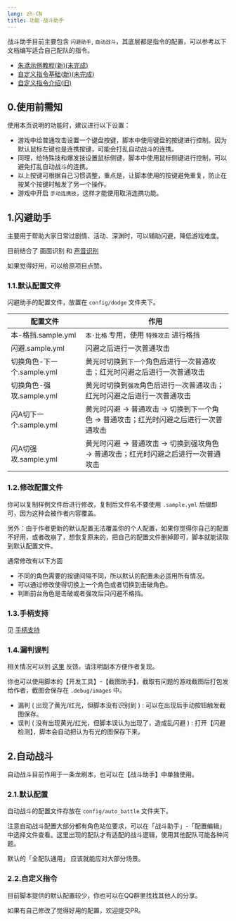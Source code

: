 ```yaml
---
lang: zh-CN
title: 功能-战斗助手
---
```


战斗助手目前主要包含 `闪避助手`, `自动战斗`，其底层都是指令的配置，可以参考以下文档编写适合自己配队的指令。

- [朱鸢示例教程(新)(未完成)](../auto_battle_guide/zhu_yuan/zhu_yuan_01.md)
- [自定义指令基础(新)(未完成)](../auto_battle_guide/basic/basic_00_yaml.md)
- [自定义指令介绍(旧)](./feat_custom_op.md)

## 0.使用前需知

使用本页说明的功能时，建议进行以下设置：

- 游戏中给普通攻击设置一个键盘按键，脚本中使用键盘的按键进行控制。因为默认鼠标左键也是连携按键，可能会打乱自动战斗的连携。
- 同理，给特殊技和爆发技设置鼠标侧键，脚本中使用鼠标侧键进行控制，可以避免打乱自动战斗的连携。
- 以上按键可根据自己习惯调整，重点是，让脚本使用的按键避免重复，防止在按某个按键时触发了另一个操作。
- 游戏中开启 `手动连携技`，这样才能使用取消连携功能。

## 1.闪避助手

主要用于帮助大家日常过剧情、活动、深渊时，可以辅助闪避，降低游戏难度。

目前结合了 画面识别 和 [声音识别](https://github.com/ImLaoBJie/ZZZSoundTrigger)

如果觉得好用，可以给原项目点赞。

### 1.1.默认配置文件

闪避助手的配置文件，放置在 `config/dodge` 文件夹下。

|配置文件|作用|
|---|---|
|本-格挡.sample.yml|`本·比格` 专用，使用 `特殊攻击` 进行格挡|
|闪避.sample.yml|闪避之后进行一次普通攻击|
|切换角色-下一个.sample.yml|黄光时切换到`下一个`角色后进行一次普通攻击；红光时闪避之后进行一次普通攻击|
|切换角色-强攻.sample.yml|黄光时切换到`强攻`角色后进行一次普通攻击；红光时闪避之后进行一次普通攻击|
|闪A切下一个.sample.yml|黄光时闪避 -> 普通攻击 -> 切换到下一个角色 -> 普通攻击；红光时闪避之后进行一次普通攻击|
|闪A切强攻.sample.yml|黄光时闪避 -> 普通攻击 -> 切换到强攻角色 -> 普通攻击；红光时闪避之后进行一次普通攻击|

### 1.2.修改配置文件

你可以复制样例文件后进行修改，复制后文件名不要使用 `.sample.yml` 后缀即可，因为这种会被作者内容覆盖。

另外：由于作者更新的默认配置无法覆盖你的个人配置，如果你觉得你自己的配置不好用，或者改崩了，想恢复原来的，把自己的配置文件删掉即可，脚本就能读取到默认配置文件。

通常修改有以下方面

- 不同的角色需要的按键间隔不同，所以默认的配置未必适用所有情况。
- 可以通过修改使得切换上一个角色或者切换到击破角色。
- 判断前台角色是击破或者强攻后只闪避不格挡。

### 1.3.手柄支持

见 [手柄支持](feat_gamepad.md)

### 1.4.漏判误判

相关情况可以到 [这里](https://github.com/OneDragon-Anything/ZenlessZoneZero-OneDragon/issues/new?assignees=&labels=bug&projects=&template=02-bug-dodge-assistant.yml&title=%5B%E9%97%AE%E9%A2%98%E5%8F%8D%E9%A6%88%5D+%5B%E9%97%AA%E9%81%BF%E5%8A%A9%E6%89%8B%5D+) 反馈。请注明副本方便作者复现。

你也可以使用脚本的【开发工具】-【截图助手】，截取有问题的游戏截图后打包发给作者，截图会保存在 `.debug/images` 中。

- 漏判 ( 出现了黄光/红光，但脚本没有识别到 ) : 可以在出现后手动按钮触发截图保存。
- 误判 ( 没有出现黄光/红光，但脚本误认为出现了，造成乱闪避 ) : 打开【闪避检测】，脚本会自动把认为有光的图保存下来。


## 2.自动战斗

自动战斗目前作用于一条龙刷本，也可以在【战斗助手】中单独使用。

### 2.1.默认配置

自动战斗的配置文件存放在 `config/auto_battle` 文件夹下。

注意自动战斗配置大部分都有角色站位要求，可以在「战斗助手」-「配置编辑」中选择文件查看。这里出现的配队才有适配的战斗逻辑，使用其他配队可能各种问题。

默认的「全配队通用」 应该就能应对大部分场景。

### 2.2.自定义指令

目前脚本提供的默认配置较少，你也可以在QQ群里找找其他人的分享。

如果有自己修改了觉得好用的配置，欢迎提交PR。
